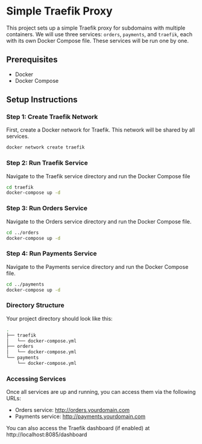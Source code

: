 # Simple Traefik Proxy

This project sets up a simple Traefik proxy for subdomains with multiple containers. We will use three services: `orders`, `payments`, and `traefik`, each with its own Docker Compose file. These services will be run one by one.

## Prerequisites

- Docker
- Docker Compose

## Setup Instructions

### Step 1: Create Traefik Network

First, create a Docker network for Traefik. This network will be shared by all services.

```sh
docker network create traefik
```


### Step 2: Run Traefik Service

Navigate to the Traefik service directory and run the Docker Compose file

```sh
cd traefik
docker-compose up -d
```

### Step 3: Run Orders Service

Navigate to the Orders service directory and run the Docker Compose file.

```sh
cd ../orders
docker-compose up -d
```

### Step 4: Run Payments Service

Navigate to the Payments service directory and run the Docker Compose file.

```sh
cd ../payments
docker-compose up -d
```

### Directory Structure

Your project directory should look like this:

```sh
.
├── traefik
│   └── docker-compose.yml
├── orders
│   └── docker-compose.yml
└── payments
    └── docker-compose.yml

```


### Accessing Services

Once all services are up and running, you can access them via the following URLs:

- Orders service: http://orders.yourdomain.com
- Payments service: http://payments.yourdomain.com

You can also access the Traefik dashboard (if enabled) at http://localhost:8085/dashboard